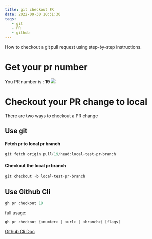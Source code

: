 ```yaml
---
title: git checkout PR
date: 2022-09-30 10:51:30
tags:
   - git
   - PR
   - github
---
```


How to checkout a git pull request using step-by-step instructions.
# Get your pr number
You PR number is : **19**
![](pr_id.png)

# Checkout your PR change to local
There are two ways to checkout a PR change


## Use git

#### Fetch pr to local pr branch

```c
git fetch origin pull/19/head:local-test-pr-branch

```
#### Checkout the local pr branch
```c
git checkout -b local-test-pr-branch
```

## Use Github Cli
```c
gh pr checkout 19
```
full usage: 
```c
gh pr checkout {<number> | <url> | <branch>} [flags]
```
[Github Cli Doc](https://cli.github.com/manual/gh_pr_checkout)